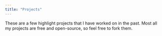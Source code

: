 ```yaml
---
title: "Projects"
---
```


These are a few highlight projects that I have worked on in the past. Most all my projects are free and open-source, so feel free to fork them.
